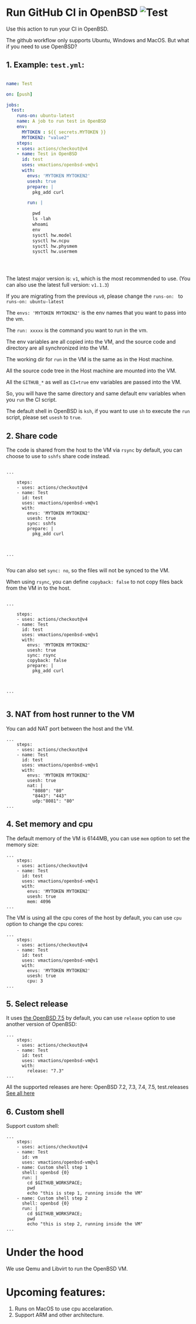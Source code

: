 # Run GitHub CI in OpenBSD ![Test](https://github.com/vmactions/openbsd-vm/workflows/Test/badge.svg)

Use this action to run your CI in OpenBSD.

The github workflow only supports Ubuntu, Windows and MacOS. But what if you need to use OpenBSD?




## 1. Example: `test.yml`:

```yml

name: Test

on: [push]

jobs:
  test:
    runs-on: ubuntu-latest
    name: A job to run test in OpenBSD
    env:
      MYTOKEN : ${{ secrets.MYTOKEN }}
      MYTOKEN2: "value2"
    steps:
    - uses: actions/checkout@v4
    - name: Test in OpenBSD
      id: test
      uses: vmactions/openbsd-vm@v1
      with:
        envs: 'MYTOKEN MYTOKEN2'
        usesh: true
        prepare: |
          pkg_add curl

        run: |

          pwd
          ls -lah
          whoami
          env
          sysctl hw.model
          sysctl hw.ncpu
          sysctl hw.physmem
          sysctl hw.usermem
          




```


The latest major version is: `v1`, which is the most recommended to use. (You can also use the latest full version: `v1.1.3`)  


If you are migrating from the previous `v0`, please change the `runs-on: ` to `runs-on: ubuntu-latest`


The `envs: 'MYTOKEN MYTOKEN2'` is the env names that you want to pass into the vm.

The `run: xxxxx`  is the command you want to run in the vm.

The env variables are all copied into the VM, and the source code and directory are all synchronized into the VM.

The working dir for `run` in the VM is the same as in the Host machine.

All the source code tree in the Host machine are mounted into the VM.

All the `GITHUB_*` as well as `CI=true` env variables are passed into the VM.

So, you will have the same directory and same default env variables when you `run` the CI script.

The default shell in OpenBSD is `ksh`, if you want to use `sh` to execute the `run` script, please set `usesh` to `true`.



## 2. Share code

The code is shared from the host to the VM via `rsync` by default, you can choose to use to `sshfs` share code instead.


```

...

    steps:
    - uses: actions/checkout@v4
    - name: Test
      id: test
      uses: vmactions/openbsd-vm@v1
      with:
        envs: 'MYTOKEN MYTOKEN2'
        usesh: true
        sync: sshfs
        prepare: |
          pkg_add curl



...


```

You can also set `sync: no`, so the files will not be synced to the  VM.


When using `rsync`,  you can define `copyback: false` to not copy files back from the VM in to the host.


```

...

    steps:
    - uses: actions/checkout@v4
    - name: Test
      id: test
      uses: vmactions/openbsd-vm@v1
      with:
        envs: 'MYTOKEN MYTOKEN2'
        usesh: true
        sync: rsync
        copyback: false
        prepare: |
          pkg_add curl



...


```


## 3. NAT from host runner to the VM

You can add NAT port between the host and the VM.

```
...
    steps:
    - uses: actions/checkout@v4
    - name: Test
      id: test
      uses: vmactions/openbsd-vm@v1
      with:
        envs: 'MYTOKEN MYTOKEN2'
        usesh: true
        nat: |
          "8080": "80"
          "8443": "443"
          udp:"8081": "80"
...
```


## 4. Set memory and cpu

The default memory of the VM is 6144MB, you can use `mem` option to set the memory size:

```
...
    steps:
    - uses: actions/checkout@v4
    - name: Test
      id: test
      uses: vmactions/openbsd-vm@v1
      with:
        envs: 'MYTOKEN MYTOKEN2'
        usesh: true
        mem: 4096
...
```


The VM is using all the cpu cores of the host by default, you can use `cpu` option to change the cpu cores:

```
...
    steps:
    - uses: actions/checkout@v4
    - name: Test
      id: test
      uses: vmactions/openbsd-vm@v1
      with:
        envs: 'MYTOKEN MYTOKEN2'
        usesh: true
        cpu: 3
...
```


## 5. Select release

It uses [the OpenBSD 7.5](conf/default.release.conf) by default, you can use `release` option to use another version of OpenBSD:

```
...
    steps:
    - uses: actions/checkout@v4
    - name: Test
      id: test
      uses: vmactions/openbsd-vm@v1
      with:
        release: "7.3"
...
```

All the supported releases are here: OpenBSD  7.2, 7.3, 7.4, 7.5, test.releases [See all here](conf)



## 6. Custom shell

Support custom shell:

```
...
    steps:
    - uses: actions/checkout@v4
    - name: Test
      id: vm
      uses: vmactions/openbsd-vm@v1
    - name: Custom shell step 1
      shell: openbsd {0}
      run: |
        cd $GITHUB_WORKSPACE;
        pwd
        echo "this is step 1, running inside the VM"
    - name: Custom shell step 2
      shell: openbsd {0}
      run: |
        cd $GITHUB_WORKSPACE;
        pwd
        echo "this is step 2, running inside the VM"
...
```



# Under the hood

We use Qemu and Libvirt to run the OpenBSD VM.




# Upcoming features:

1. Runs on MacOS to use cpu accelaration.
2. Support ARM and other architecture.




